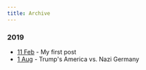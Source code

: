 ```yaml
---
title: Archive
---
```

### 2019
- [11 Feb](./archive-posts/11Feb19.md) - My first post
- [1 Aug](./archive-posts/1Aug19.md) - Trump's America vs. Nazi Germany